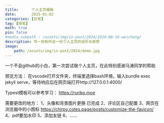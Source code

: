 ```yaml
---
title:      个人主页编辑
date:       2025-01-02
categories: [日常]
tag: [随笔]
math: true
pin: false
#media_subpath : /assets/img/in-post/2024/2024-08-16-weicheng/
description: 写一些制作这一份个人主页的经历与感想
image: 
    path: /assets/img/in-post/2024/demo.jpg
---
```



一个不会github的小白，第一次尝试做个人主页，在此特别感谢马涛同学的帮助

预览方法：
在vscode打开文件夹，终端里选择bash环境，输入bundle exec jekyll serve，等待响应后在网页端打开http://127.0.0.1:4000/

Typest模板可以参考学习：
https://ruriko.moe

需要更改的地方：
1、头像和背景图片更换 已完成
2、评论区自己配置 
3、网页在浏览器中的小图标 https://chirpy.cotes.page/posts/customize-the-favicon/
4、pdf要加水印
5、添加友链
6、……